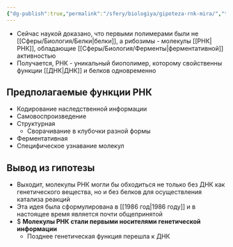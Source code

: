 ```yaml
---
{"dg-publish":true,"permalink":"/sfery/biologiya/gipoteza-rnk-mira/","tags":["Эволюция"]}
---
```


- Сейчас наукой доказано, что первыми полимерами были не [[Сферы/Биология/Белки\|белки]], а рибозимы - молекулы [[РНК\|РНК]], обладающие [[Сферы/Биология/Ферменты\|ферментативной]] активностью 
- Получается, РНК - уникальный биополимер, которому свойственны функции [[ДНК\|ДНК]] и белков одновременно
## Предполагаемые функции РНК
- Кодирование наследственной информации 
- Самовоспроизведение 
- Структурная 
	- Сворачивание в клубочки разной формы 
- Ферментативная 
- Специфическое узнавание молекул 
## Вывод из гипотезы 
- Выходит, молекулы РНК могли бы обходиться не только без ДНК как генетического вещества, но и без белков для осуществления катализа реакций 
- Эта идея была сформулирована в [[1986 год\|1986 году]] и в настоящее время является почти общепринятой 
- $ **Молекулы РНК стали первыми носителями генетической информации** 
	- Позднее генетическая функция перешла к ДНК 
